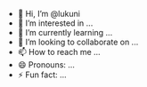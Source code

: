 - 👋 Hi, I’m @lukuni
- 👀 I’m interested in ...
- 🌱 I’m currently learning ...
- 💞️ I’m looking to collaborate on ...
- 📫 How to reach me ...
- 😄 Pronouns: ...
- ⚡ Fun fact: ...

<!---
lukuni/lukuni is a ✨ special ✨ repository because its `README.md` (this file) appears on your GitHub profile.
You can click the Preview link to take a look at your changes.
--->
